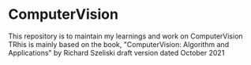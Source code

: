 # ComputerVision
This repository is to maintain my learnings and work on ComputerVision
TRhis is mainly based on the book, "ComputerVision: Algorithm and Applications" by Richard Szeliski draft version dated October 2021
